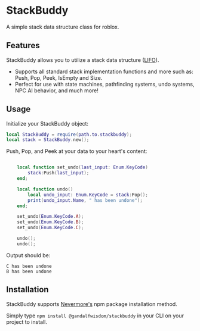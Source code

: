 # StackBuddy

A simple stack data structure class for roblox.


## Features
StackBuddy allows you to utilize a stack data structure ([LIFO](https://www.geeksforgeeks.org/dsa/lifo-last-in-first-out-approach-in-programming/)).

* Supports all standard stack implementation functions and more such as: Push, Pop, Peek, IsEmpty and Size.
* Perfect for use with state machines, pathfinding systems, undo systems, NPC AI behavior, and much more!

## Usage
Initialize your StackBuddy object:
```lua
local StackBuddy = require(path.to.stackbuddy);
local stack = StackBuddy.new();
```
Push, Pop, and Peek at your data to your heart's content:
```lua

    local function set_undo(last_input: Enum.KeyCode)
        stack:Push(last_input);
    end;

    local function undo()
        local undo_input: Enum.KeyCode = stack:Pop();
        print(undo_input.Name, " has been undone");
    end;

    set_undo(Enum.KeyCode.A);
    set_undo(Enum.KeyCode.B);
    set_undo(Enum.KeyCode.C);

    undo();
    undo();
```
Output should be:
```
C has been undone
B has been undone
```

## Installation
StackBuddy supports [Nevermore's](https://github.com/Quenty/NevermoreEngine) npm package installation method. 

Simply type ```npm install @gandalfwisdom/stackbuddy``` in your CLI on your project to install.